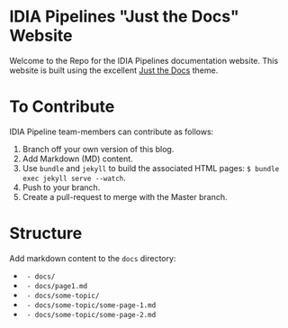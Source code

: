 # IDIA Pipelines "Just the Docs" Website

Welcome to the Repo for the IDIA Pipelines documentation website. This website is built using the
excellent [Just the Docs](https://pmarsceill.github.io/just-the-docs/) theme. 

# To Contribute
IDIA Pipeline team-members can contribute as follows: 
1. Branch off your own version of this blog. 
2. Add Markdown (MD) content.
3. Use `bundle` and `jekyll` to build the associated HTML pages: `$ bundle exec jekyll serve
--watch`.  
4. Push to your branch. 
5. Create a pull-request to merge with the Master branch. 

# Structure
Add markdown content to the `docs` directory:
* ` - docs/`
* ` - docs/page1.md`
* ` - docs/some-topic/`
* ` - docs/some-topic/some-page-1.md`
* ` - docs/some-topic/some-page-2.md`
